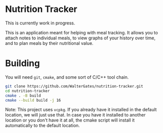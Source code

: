 # Nutrition Tracker

This is currently work in progress.

This is an application meant for helping with meal tracking.
It allows you to attach notes to individual meals, to view graphs
of your history over time, and to plan meals by their nutritional value.

# Building

You will need `git`, `cmake`, and some sort of C/C++ tool chain.

```sh
git clone https://github.com/WalterGates/nutrition-tracker.git
cd nutrition-tracker
cmake . -B build
cmake --build build -j 16
```

Note: This project uses `vcpkg`. If you already have it installed in the default
location, we will just use that. In case you have it installed to another location
or you don't have it at all, the cmake script will install it automatically to
the default location. 
